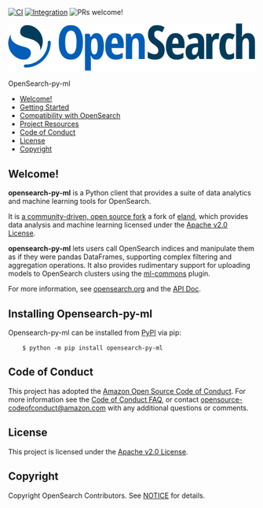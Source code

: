 
[![CI](https://github.com/opensearch-project/opensearch-py-ml/actions/workflows/ci.yml/badge.svg)](https://github.com/opensearch-project/opensearch-py-ml/actions/workflows/ci.yml)
[![Integration](https://github.com/opensearch-project/opensearch-py-ml/actions/workflows/integration.yml/badge.svg)](https://github.com/opensearch-project/opensearch-py-ml/actions/workflows/integration.yml)
![PRs welcome!](https://img.shields.io/badge/PRs-welcome!-success)

![OpenSearch logo](https://github.com/opensearch-project/opensearch-py/raw/main/OpenSearch.svg)

OpenSearch-py-ml

- [Welcome!](https://github.com/opensearch-project/opensearch-py-ml#welcome)
- [Getting Started](https://github.com/opensearch-project/opensearch-py-ml#getting-started)
- [Compatibility with OpenSearch](https://github.com/opensearch-project/opensearch-py-ml#compatibility-with-opensearch)
- [Project Resources](https://github.com/opensearch-project/opensearch-py-ml#project-resources)
- [Code of Conduct](https://github.com/opensearch-project/opensearch-py-ml#code-of-conduct)
- [License](https://github.com/opensearch-project/opensearch-py-ml#license)
- [Copyright](https://github.com/opensearch-project/opensearch-py-ml#copyright)

## Welcome!

**opensearch-py-ml** is a Python client that provides a suite of data analytics and machine learning tools for OpenSearch.

It is [a community-driven, open source fork](https://aws.amazon.com/blogs/opensource/introducing-opensearch/) a fork of [eland](https://github.com/elastic/eland), which provides data analysis and machine learning
licensed under the [Apache v2.0 License](https://github.com/opensearch-project/opensearch-py/blob/main/LICENSE.txt). 

**opensearch-py-ml** lets users call OpenSearch indices and manipulate them as if they were pandas DataFrames, supporting
complex filtering and aggregation operations. It also provides rudimentary support for uploading models to OpenSearch
clusters using the [ml-commons](https://github.com/opensearch-project/ml-commons) plugin.


For more information, see [opensearch.org](https://opensearch.org/docs/latest/clients/opensearch-py-ml/) and the [API Doc](https://opensearch-project.github.io/opensearch-py-ml/index.html).


## Installing Opensearch-py-ml


Opensearch-py-ml can be installed from [PyPI](https://pypi.org/project/opensearch-py-ml) via pip:

~~~~~~~~~~~~~~~~~~~~~~~~~~~~~~~~~~~~~~~~~~~~~~~
    $ python -m pip install opensearch-py-ml
~~~~~~~~~~~~~~~~~~~~~~~~~~~~~~~~~~~~~~~~~~~~~~~

## Code of Conduct

This project has adopted the 
[Amazon Open Source Code of Conduct](https://github.com/opensearch-project/opensearch-py-ml/blob/main/CODE_OF_CONDUCT.md).
For more information see the [Code of Conduct FAQ](https://aws.github.io/code-of-conduct-faq), or contact 
[opensource-codeofconduct@amazon.com](mailto:opensource-codeofconduct@amazon.com) with any additional questions or comments.

## License

This project is licensed under the
[Apache v2.0 License](https://github.com/opensearch-project/opensearch-py-ml/blob/main/LICENSE).

## Copyright

Copyright OpenSearch Contributors. See 
[NOTICE](https://github.com/opensearch-project/opensearch-py-ml/blob/main/NOTICE) for details.
